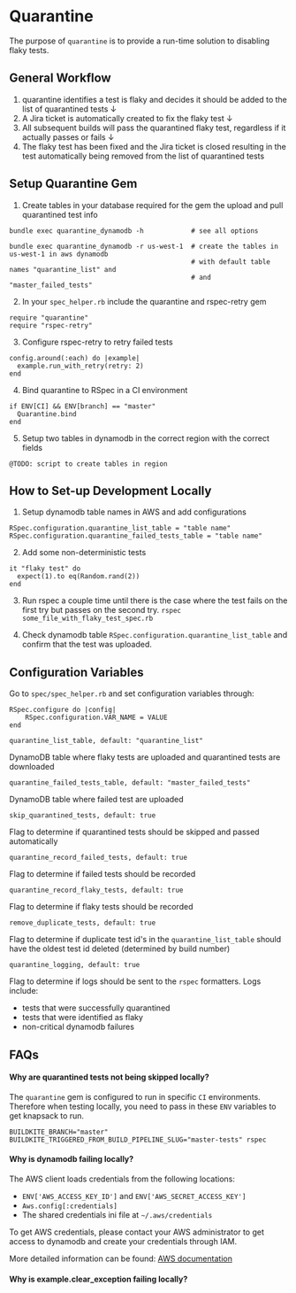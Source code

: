 # Quarantine
The purpose of `quarantine` is to provide a run-time solution to disabling flaky tests.

## General Workflow
1. quarantine identifies a test is flaky and decides it should be added to the list of quarantined tests
   &downarrow;
2. A Jira ticket is automatically created to fix the flaky test
   &downarrow;
3. All subsequent builds will pass the quarantined flaky test, regardless if it actually passes or fails
   &downarrow;
4. The flaky test has been fixed and the Jira ticket is closed resulting in the test automatically being removed from the list of quarantined tests

## Setup Quarantine Gem

1. Create tables in your database required for the gem the upload and pull quarantined test info
```
bundle exec quarantine_dynamodb -h            # see all options

bundle exec quarantine_dynamodb -r us-west-1  # create the tables in us-west-1 in aws dynamodb
                                              # with default table names "quarantine_list" and
                                              # and "master_failed_tests"
```

2. In your `spec_helper.rb` include the quarantine and rspec-retry gem
```
require "quarantine"
require "rspec-retry"
```
3. Configure rspec-retry to retry failed tests
```
config.around(:each) do |example|
  example.run_with_retry(retry: 2)
end
```
4. Bind quarantine to RSpec in a CI environment
```
if ENV[CI] && ENV[branch] == "master"
  Quarantine.bind
end
```
5. Setup two tables in dynamodb in the correct region with the correct fields
```
@TODO: script to create tables in region
```


## How to Set-up Development Locally

1. Setup dynamodb table names in AWS and add configurations
```
RSpec.configuration.quarantine_list_table = "table name"
RSpec.configuration.quarantine_failed_tests_table = "table name"
```

2. Add some non-deterministic tests
```
it "flaky test" do
  expect(1).to eq(Random.rand(2))
end
```

3. Run rspec a couple time until there is the case where the test fails on the first try but passes on the second try.
```rspec some_file_with_flaky_test_spec.rb```

4. Check dynamodb table `RSpec.configuration.quarantine_list_table` and confirm that the test was uploaded.
 
## Configuration Variables

Go to `spec/spec_helper.rb` and set configuration variables through:
```
RSpec.configure do |config|
    RSpec.configuration.VAR_NAME = VALUE
end
```

`quarantine_list_table, default: "quarantine_list"`

DynamoDB table where flaky tests are uploaded and quarantined tests are downloaded

`quarantine_failed_tests_table, default: "master_failed_tests"`

DynamoDB table where failed test are uploaded

`skip_quarantined_tests, default: true`

Flag to determine if quarantined tests should be skipped and passed automatically

`quarantine_record_failed_tests, default: true`

Flag to determine if failed tests should be recorded

`quarantine_record_flaky_tests, default: true`

Flag to determine if flaky tests should be recorded

`remove_duplicate_tests, default: true`

Flag to determine if duplicate test id's in the `quarantine_list_table` should have the oldest test id deleted (determined by build number)

`quarantine_logging, default: true`

Flag to determine if logs should be sent to the `rspec` formatters.
Logs include:
- tests that were successfully quarantined
- tests that were identified as flaky
- non-critical dynamodb failures


## FAQs

#### Why are quarantined tests not being skipped locally?

The `quarantine` gem is configured to run in specific `CI` environments. Therefore when testing locally, you need to pass in these `ENV` variables to get knapsack to run.

```
BUILDKITE_BRANCH="master" BUILDKITE_TRIGGERED_FROM_BUILD_PIPELINE_SLUG="master-tests" rspec
```

#### Why is dynamodb failing locally?

The AWS client loads credentials from the following locations:
- `ENV['AWS_ACCESS_KEY_ID']` and `ENV['AWS_SECRET_ACCESS_KEY']`
- `Aws.config[:credentials]`
- The shared credentials ini file at `~/.aws/credentials`

To get AWS credentials, please contact your AWS administrator to get access to dynamodb and create your credentials through IAM.

More detailed information can be found: [AWS documentation](https://docs.aws.amazon.com/sdkforruby/api/Aws/S3/Client.html)

#### Why is example.clear_exception failing locally?
